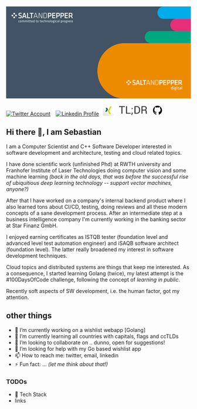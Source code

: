 <a href="https://digital.salt-and-pepper.eu"><img src="https://github.com/sebkraemer/sebkraemer/raw/main/assets/Xing_Banner-1280x624-px_Digital.png" title="Salt'N'Pepper Digital" alt="Salt'N'Pepper Digital" height="250" /></a> 
<br>

<a href="https://twitter.com/seb_kraemer"><img src="https://cdn.worldvectorlogo.com/logos/twitter-6.svg" title="Twitter" alt="Twitter Account" height="30"/></a> 
&ensp; <a href="https://www.linkedin.com/in/sebkraemer/"><img src="https://cdn.worldvectorlogo.com/logos/linkedin-icon-2.svg" title="Linkedin" alt="Linkedin Profile" width="30"/></a> 
&ensp;<a href="https://www.xing.com/profile/Sebastian_Kraemer17"><img src="https://github.com/sebkraemer/sebkraemer/raw/main/assets/xing-logo.png" title="XING profile" alt="my XING profile" width="30"/></a> 
&ensp;<a href="https://sebkraemer.github.io/"><img src="https://github.com/sebkraemer/sebkraemer/raw/main/assets/tldr-blog.png" title="TLDR blog" alt="my TLDR blog" height="30"/></a> 
&ensp;<a href="https://github.com/sebkraemer"><img src="https://github.com/sebkraemer/sebkraemer/raw/main/assets/github.jpg" title="GitHub" alt="GitHub" width="30"/></a>

## Hi there 👋, I am Sebastian

I am a Computer Scientist and C++ Software Developer interested in software development and architecture, testing and cloud related topics.

I have done scientific work (unfinished Phd) at RWTH university and Franhofer Institute of Laser Technologies doing computer vision and some machine learning *(back in the old days, that was before the successful rise of ubiquitious deep learning technology -- support vector machines, anyone?)*

After that I have worked on a company's internal backend product where I also learned tons about CI/CD, testing, doing reviews and all these modern concepts of a sane development process. After an intermediate step at a business intelligence company I'm currently working in the banking sector at Star Finanz GmbH.

I enjoyed earning certificates as ISTQB tester (foundation level and advanced level test automation engineer) and iSAQB software architect (foundation level). The latter really broadened my interest in software development techniques.

Cloud topics and distributed systems are things that keep me interested.
As a consequence, I started learning Golang (twice), my latest attempt is the #100DaysOfCode challenge, following the concept of *learning in public*.

Recently soft aspects of SW development, i.e. the human factor, got my attention.

<!--
## 🥞 Tech Stack
 
I am most proficient with C++ but have worked professionaly with C# before.
 
<img src="https://cdn.worldvectorlogo.com/logos/c.svg" title="C++" alt="C plus plus Logo" width="65"/>&emsp;
<img src="https://cdn.worldvectorlogo.com/logos/c--4.svg" title="C#" alt="C sharp" width="65"/>&emsp;
<img src="https://cdn.worldvectorlogo.com/logos/docker.svg" title="Docker" alt="Docker Logo" width="80"/>&emsp;
<img src="https://cdn.worldvectorlogo.com/logos/nodejs-1.svg" title="Node.js" alt="Node.js Logo" width="50"/>&emsp;
<img src="https://cdn.worldvectorlogo.com/logos/grafana.svg" title="Grafana Logo" alt="Grafana Logo" width="60"/>&emsp;
<img src="https://github.com/FrancescoXX/FrancescoXX/blob/main/lr4rm1p2pcezmxqs5dqk.png" title="Next.js Logo" alt="Next.js Grafana Logo" width="150"/>&emsp;

 <br>
-->
 
## other things


- 🔭 I’m currently working on a wishlist webapp [Golang]
- 🌱 I’m currently learning all countries with capitals, flags and ccTLDs
- 👯 I’m looking to collaborate on .. dunno, open for suggestions!
- 🤔 I’m looking for help with my Go based wishlist app
- 📫 How to reach me: twitter, email, linkedin
- ⚡ Fun fact: ... *(let me think about that!)*
<!--- 💬 Ask me about C++ -->

### TODOs

- 🥞 Tech Stack
- links
